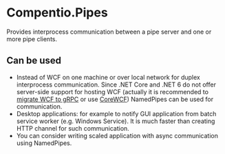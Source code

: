 # Compentio.Pipes
Provides interprocess communication between a pipe server and one or more pipe clients.

## Can be used
- Instead of WCF on one machine or over local network for duplex interprocess communication. Since .NET Core and .NET 6 do not offer server-side support for hosting WCF (actually it is recommended to [migrate WCF to gRPC](https://docs.microsoft.com/en-us/dotnet/architecture/grpc-for-wcf-developers/migrate-wcf-to-grpc) or use [CoreWCF](https://github.com/CoreWCF/CoreWCF)) NamedPipes can be used for communication.
 - Desktop applications: for example to notify GUI application from batch service worker (e.g. Windows Service). It is much faster than creating HTTP channel for such communication.
 - You can consider writing scaled application with async communication using NamedPipes.

